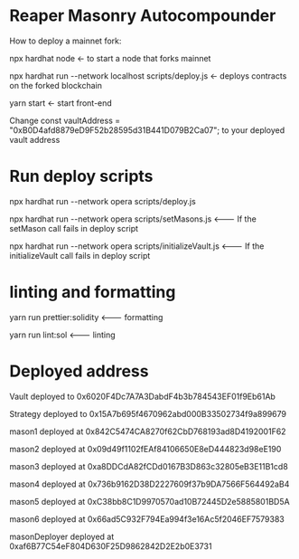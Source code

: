 # Reaper Masonry Autocompounder

How to deploy a mainnet fork:

npx hardhat node <- to start a node that forks mainnet

npx hardhat run --network localhost scripts/deploy.js <- deploys contracts on the forked blockchain

yarn start <- start front-end

Change const vaultAddress = "0xB0D4afd8879eD9F52b28595d31B441D079B2Ca07"; to your deployed vault address

# Run deploy scripts

npx hardhat run --network opera scripts/deploy.js

npx hardhat run --network opera scripts/setMasons.js <--- If the setMason call fails in deploy script

npx hardhat run --network opera scripts/initializeVault.js <--- If the initializeVault call fails in deploy script

# linting and formatting
yarn run prettier:solidity <--- formatting

yarn run lint:sol <--- linting

# Deployed address

Vault deployed to 0x6020F4Dc7A7A3DabdF4b3b784543EF01f9Eb61Ab

Strategy deployed to 0x15A7b695f4670962abd000B33502734f9a899679

mason1 deployed at 0x842C5474CA8270f62CbD768193ad8D4192001F62

mason2 deployed at 0x09d49f1102fEAf84106650E8eD444823d98eE190

mason3 deployed at 0xa8DDCdA82fCDd0167B3D863c32805eB3E11B1cd8

mason4 deployed at 0x736b9162D38D2227609f37b9DA7566F564492aB4

mason5 deployed at 0xC38bb8C1D9970570ad10B72445D2e5885801BD5A

mason6 deployed at 0x66ad5C932F794Ea994f3e16Ac5f2046EF7579383

masonDeployer deployed at 0xaf6B77C54eF804D630F25D9862842D2E2b0E3731